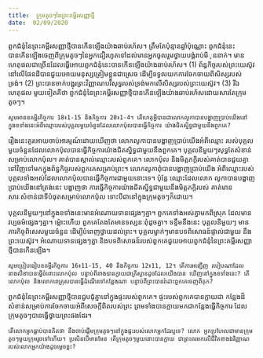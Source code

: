 ```yaml
---
title:  ក្រុមតូចៗនៃព្រះគម្ពីរសញ្ញាថ្មី
date:  02/09/2020
---
```


ពួកជំនុំនៃព្រះគម្ពីរសញ្ញាថ្មីបានកើនឡើងយ៉ាងឆាប់រហ័ស។ ត្រឹមតែប៉ុន្មានឆ្នាំប៉ុណ្ណោះ ពួកជំនុំនេះបានកើនឡើងចេញពីក្រុមតូចៗនៃអ្នកជឿរហូតទៅដល់មានអ្នកចូលរួមថ្វាយបង្គំរាប់មឺុននាក់។ មាន ហេតុផលជាច្រើនដែលធ្វើអោយពួកជំនុំនេះបានកើនឡើងយ៉ាងឆាប់រហ័ស។ (1) ព័ន្ធកិច្ចរបស់ព្រះយេស៊ូវ នៅលើផែនដីបានជួយអោយមនុស្សត្រៀមខ្លួនជាស្រេច ដើម្បីទទួលយកការចែកចាយពីសិស្សរបស់ទ្រង់។ (2) ព្រះបានចាក់បង្អុរព្រះវិញ្ញាណបរិសុទ្ធរបស់ទ្រង់មកលើសិស្សរបស់ព្រះយេស៊ូវ។ (3) រីឯហេតុផល មួយទៀតគឺថា ពួកជំនុំនៃព្រះគម្ពីរសញ្ញាថ្មីបានកើនឡើងយ៉ាងឆាប់រហ័សដោយសារតែក្រុមតូចៗ។

`សូមអានខគម្ពីរកិច្ចការ 18៖1-15 និងកិច្ចការ 20៖1-4។ តើហេតុអ្វីបានជាលោកលូកាបានបង្ហាញប្រាប់យើងនៅក្នុងខទាំងនេះអំពីឈ្មោះរបស់បុគ្គលមួយចំនួនដែលលោកប៉ុលបានធ្វើកិច្ចការ យ៉ាងជិតស្និទ្ធជាមួយនឹងពួកគេ?`

រឿងនេះគួរអោយចាប់អារម្មណ៍ដោយឃើញថា លោកលូកាបានបង្ហាញប្រាប់យើងអំពីឈ្មោះ របស់បុគ្គលមួយចំនួនដែលលោកប៉ុលបានធ្វើកិច្ចការយ៉ាងជិតស្និទ្ធជាមួយនឹងពួកគេ។ បុគ្គលនីមួយៗសុទ្ធតែសំខាន់សម្រាប់លោកប៉ុល។ គាត់បានស្គាល់ឈ្មោះរបស់ពួកគេ។ លោកប៉ុល និងមិត្តភក្តិរបស់គាត់បានជួយគ្នាទៅវិញទៅមកក្នុងព័ន្ធកិច្ចរបស់ពួកគេសម្រាប់ព្រះ។ លោកលូកាពុំបានបង្ហាញប្រាប់យើង អំពីឈ្មោះរបស់បុគ្គលទាំងអស់ដែលលោកប៉ុលបានធ្វើកិច្ចការជាមួយនោះទេ។ ប៉ុន្តែ ឈ្មោះដែលលោក លូកាបានបង្ហាញប្រាប់យើងនៅត្រង់នេះ បង្ហាញថា ការធ្វើកិច្ចការយ៉ាងជិតស្និទ្ធជាមួយនឹងមិត្តភក្តិរបស់ គាត់មានសារៈសំខាន់ជាទីបំផុតសម្រាប់លោកប៉ុល ទោះបីជានៅក្នុងក្រុមតូចៗក៏ដោយ។

បុគ្គលនីមួយៗនៅក្នុងខទាំងនេះមានអំណោយទានផ្សេងៗគ្នា។ ពួកគេទាំងអស់គ្នាមកពីស្រុក ដែលមានវប្បធម៌ផ្សេងៗគ្នា។ ម៉្លោះហើយ ពួកគេតែងតែមានទស្សនៈពុំដូចគ្នា។ ទន្ទឹមនឹងនេះ បុគ្គលនីមួយៗ មានភារកិច្ចពិសេសមួយចំនួន ដើម្បីបំពេញថ្វាយដល់ព្រះ។ បុគ្គលម្នាក់ៗមានបទពិសោធន៍ផ្ទាល់ជាមួយ នឹងព្រះយេស៊ូវ។ អំណោយទានផ្សេងៗគ្នា និងបទពិសោធន៍របស់ពួកគេជួយអោយពួកជំនុំនៃព្រះគម្ពីរសញ្ញាថ្មីបានកើនឡើង។

`សូមប្រៀបធៀបខគម្ពីរកិច្ចការ 16៖11-15, 40 និងកិច្ចការ 12៖11, 12។ តើការអញ្ជើញ របៀបណាដែលនាងលីឌាបានធ្វើចំពោះលោកប៉ុល បន្ទាប់ពីនាងបានក្លាយជាគ្រីស្ទានដូចដែលយើងបាន ឃើញនៅក្នុងខទាំងនេះ? តើលោកប៉ុល និងលោកពេត្រុសបានធ្វើដំណើរទៅកន្លែងណា បន្ទាប់ពីព្រះបានរំដោះពួកគេចេញពីគុក?`

ពួកជំនុំនៃព្រះគម្ពីរសញ្ញាថ្មីបានជួបជុំគ្នានៅក្នុងផ្ទះរបស់ពួកគេ។ ផ្ទះរបស់ពួកគេបានក្លាយជា កន្លែងដ៏សំខាន់សម្រាប់ការចែកចាយអំពីសេចក្តីពិតរបស់ព្រះ ព្រមទាំងបានក្លាយមកជាកន្លែងធ្វើកិច្ចការ ដែលក្រុមតូចៗបានធ្វើថ្វាយព្រះផងដែរ។

`តើលោកអ្នកធ្លាប់បានគិតថា នឹងចាប់ផើ្តមក្រុមតូចៗនៅក្នុងផ្ទះរបស់លោកអ្នកដែរឬទេ? លោក អ្នកប្រហែលជាមានក្រុមតូចៗមួយក្រុមរួចទៅហើយ។ ប្រសិនបើមានមែន តើក្រុមតូចៗមួយនោះបានក្លាយ ជាព្រះពរមកលើជីវិតខាងឯវិញ្ញាណរបស់លោកអ្នកយ៉ាងដូចម្តេចខ្លះ?`